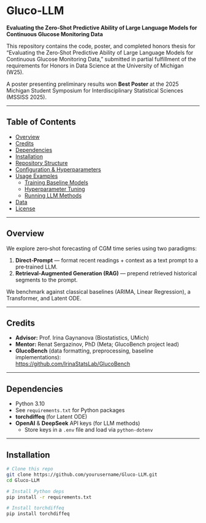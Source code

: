 # Gluco‑LLM  
**Evaluating the Zero‑Shot Predictive Ability of Large Language Models for Continuous Glucose Monitoring Data**  

This repository contains the code, poster, and completed honors thesis for “Evaluating the Zero‑Shot Predictive Ability of Large Language Models for Continuous Glucose Monitoring Data,” submitted in partial fulfillment of the requirements for Honors in Data Science at the University of Michigan (W25).  

A poster presenting preliminary results won **Best Poster** at the 2025 Michigan Student Symposium for Interdisciplinary Statistical Sciences (MSSISS 2025).

---

## Table of Contents
- [Overview](#overview)  
- [Credits](#credits)  
- [Dependencies](#dependencies)  
- [Installation](#installation)  
- [Repository Structure](#repository-structure)  
- [Configuration & Hyperparameters](#configuration--hyperparameters)  
- [Usage Examples](#usage-examples)  
  - [Training Baseline Models](#training-baseline-models)  
  - [Hyperparameter Tuning](#hyperparameter-tuning)  
  - [Running LLM Methods](#running-llm-methods)  
- [Data](#data)  
- [License](#license)  

---

## Overview  
We explore zero‑shot forecasting of CGM time series using two paradigms:  
1. **Direct‑Prompt** — format recent readings + context as a text prompt to a pre‑trained LLM.  
2. **Retrieval‑Augmented Generation (RAG)** — prepend retrieved historical segments to the prompt.  

We benchmark against classical baselines (ARIMA, Linear Regression), a Transformer, and Latent ODE.  

---

## Credits  
- **Advisor:** Prof. Irina Gaynanova (Biostatistics, UMich)  
- **Mentor:** Renat Sergazinov, PhD (Meta; GlucoBench project lead)  
- **GlucoBench** (data formatting, preprocessing, baseline implementations):  
  https://github.com/IrinaStatsLab/GlucoBench  

---

## Dependencies  
- Python 3.10  
- See `requirements.txt` for Python packages  
- **torchdiffeq** (for Latent ODE)  
- **OpenAI** & **DeepSeek** API keys (for LLM methods)  
  - Store keys in a `.env` file and load via `python-dotenv`

---

## Installation  

```bash
# Clone this repo
git clone https://github.com/yourusername/Gluco‑LLM.git
cd Gluco‑LLM

# Install Python deps
pip install -r requirements.txt

# Install torchdiffeq
pip install torchdiffeq
